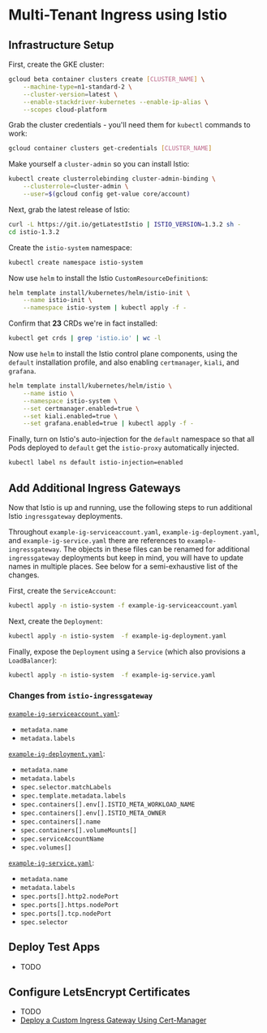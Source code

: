 # Multi-Tenant Ingress using Istio

## Infrastructure Setup

First, create the GKE cluster:

```bash
gcloud beta container clusters create [CLUSTER_NAME] \
    --machine-type=n1-standard-2 \
    --cluster-version=latest \
    --enable-stackdriver-kubernetes --enable-ip-alias \
    --scopes cloud-platform
```

Grab the cluster credentials - you'll need them for `kubectl` commands to work:

```bash
gcloud container clusters get-credentials [CLUSTER_NAME]
```

Make yourself a `cluster-admin` so you can install Istio:

```bash
kubectl create clusterrolebinding cluster-admin-binding \
    --clusterrole=cluster-admin \
    --user=$(gcloud config get-value core/account)
```

Next, grab the latest release of Istio:

```bash
curl -L https://git.io/getLatestIstio | ISTIO_VERSION=1.3.2 sh -
cd istio-1.3.2
```

Create the `istio-system` namespace:

```bash
kubectl create namespace istio-system
```

Now use `helm` to install the Istio `CustomResourceDefinition`s:

```bash
helm template install/kubernetes/helm/istio-init \
    --name istio-init \
    --namespace istio-system | kubectl apply -f -
```

Confirm that **23** CRDs we're in fact installed:

```bash
kubectl get crds | grep 'istio.io' | wc -l
```

Now use `helm` to install the Istio control plane components, using the `default` installation profile, and also enabling `certmanager`, `kiali`, and `grafana`.

```bash
helm template install/kubernetes/helm/istio \
    --name istio \
    --namespace istio-system \
    --set certmanager.enabled=true \
    --set kiali.enabled=true \
    --set grafana.enabled=true | kubectl apply -f -
```

Finally, turn on Istio's auto-injection for the `default` namespace so that all Pods deployed to `default` get the `istio-proxy` automatically injected.

```bash
kubectl label ns default istio-injection=enabled
```

## Add Additional Ingress Gateways

Now that Istio is up and running, use the following steps to run additional Istio `ingressgateway` deployments.

Throughout `example-ig-serviceaccount.yaml`, `example-ig-deployment.yaml`, and `example-ig-service.yaml` there are references to `example-ingressgateway`. The objects in these files can be renamed for additional `ingressgateway` deployments but keep in mind, you will have to update names in multiple places. See below for a semi-exhaustive list of the changes.

First, create the `ServiceAccount`:

```bash
kubectl apply -n istio-system -f example-ig-serviceaccount.yaml
```

Next, create the `Deployment`:

```bash
kubectl apply -n istio-system  -f example-ig-deployment.yaml
```

Finally, expose the `Deployment` using a `Service` (which also provisions a `LoadBalancer`):

```bash
kubectl apply -n istio-system  -f example-ig-service.yaml
```

### Changes from `istio-ingressgateway`

[`example-ig-serviceaccount.yaml`](/example-ig-serviceaccount.yaml):
- `metadata.name`
- `metadata.labels`

[`example-ig-deployment.yaml`](/example-ig-deployment.yaml):
- `metadata.name`
- `metadata.labels`
- `spec.selector.matchLabels`
- `spec.template.metadata.labels`
- `spec.containers[].env[].ISTIO_META_WORKLOAD_NAME`
- `spec.containers[].env[].ISTIO_META_OWNER`
- `spec.containers[].name`
- `spec.containers[].volumeMounts[]`
- `spec.serviceAccountName`
- `spec.volumes[]`

[`example-ig-service.yaml`](/example-ig-service.yaml):
- `metadata.name`
- `metadata.labels`
- `spec.ports[].http2.nodePort`
- `spec.ports[].https.nodePort`
- `spec.ports[].tcp.nodePort`
- `spec.selector`

## Deploy Test Apps

- TODO

## Configure LetsEncrypt Certificates

- TODO
- [Deploy a Custom Ingress Gateway Using Cert-Manager](https://istio.io/blog/2019/custom-ingress-gateway/)

